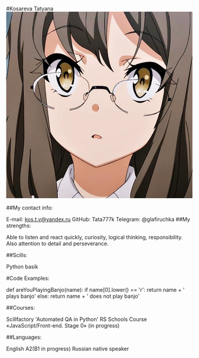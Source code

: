 #Kosareva Tatyana
![Avatar](https://github.com/Tata777k/rsschool-cv/blob/gh-pages/avvvva.jpg?raw=true"Hi!") 

##My contact info:

E-mail: kos.t.v@yandex.ru
GitHub: Tata777k
Telegram: @glafiruchka
##My strengths:

Able to listen and react quickly, curiosity, logical thinking, responsibility. Also attention to detail and perseverance.

##Scills:

Python basik

#Code Examples:

 def areYouPlayingBanjo(name):
   if name[0].lower() == 'r': 
     return name + ' plays banjo'
   else:
     return name + ' does not play banjo'
     
##Courses:

Scillfactory 'Automated QA in Python'
RS Schools Course «JavaScript/Front-end. Stage 0» (in progress)

##Languages:

English A2(B1 in progress)
Russian native speaker
